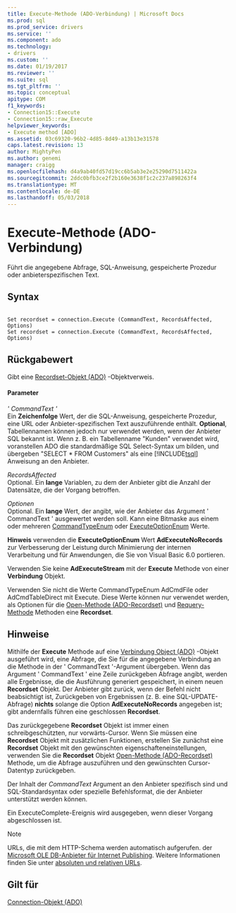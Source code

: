 ```yaml
---
title: Execute-Methode (ADO-Verbindung) | Microsoft Docs
ms.prod: sql
ms.prod_service: drivers
ms.service: ''
ms.component: ado
ms.technology:
- drivers
ms.custom: ''
ms.date: 01/19/2017
ms.reviewer: ''
ms.suite: sql
ms.tgt_pltfrm: ''
ms.topic: conceptual
apitype: COM
f1_keywords:
- Connection15::Execute
- Connection15::raw_Execute
helpviewer_keywords:
- Execute method [ADO]
ms.assetid: 03c69320-96b2-4d85-8d49-a13b13e31578
caps.latest.revision: 13
author: MightyPen
ms.author: genemi
manager: craigg
ms.openlocfilehash: d4a9ab40fd57d19cc6b5ab3e2e25290d7511422a
ms.sourcegitcommit: 2ddc0bfb3ce2f2b160e3638f1c2c237a898263f4
ms.translationtype: MT
ms.contentlocale: de-DE
ms.lasthandoff: 05/03/2018
---
```

# <a name="execute-method-ado-connection"></a>Execute-Methode (ADO-Verbindung)
Führt die angegebene Abfrage, SQL-Anweisung, gespeicherte Prozedur oder anbieterspezifischen Text.  
  
## <a name="syntax"></a>Syntax  
  
```  
  
Set recordset = connection.Execute (CommandText, RecordsAffected, Options)  
Set recordset = connection.Execute (CommandText, RecordsAffected, Options)  
```  
  
## <a name="return-value"></a>Rückgabewert  
 Gibt eine [Recordset-Objekt (ADO)](../../../ado/reference/ado-api/recordset-object-ado.md) -Objektverweis.  
  
#### <a name="parameters"></a>Parameter  
 *' CommandText '*  
 Ein **Zeichenfolge** Wert, der die SQL-Anweisung, gespeicherte Prozedur, eine URL oder Anbieter-spezifischen Text auszuführende enthält. **Optional**, Tabellennamen können jedoch nur verwendet werden, wenn der Anbieter SQL bekannt ist. Wenn z. B. ein Tabellenname "Kunden" verwendet wird, voranstellen ADO die standardmäßige SQL Select-Syntax um bilden, und übergeben "SELECT * FROM Customers" als eine [!INCLUDE[tsql](../../../includes/tsql_md.md)] Anweisung an den Anbieter.  
  
 *RecordsAffected*  
 Optional. Ein **lange** Variablen, zu dem der Anbieter gibt die Anzahl der Datensätze, die der Vorgang betroffen.  
  
 *Optionen*  
 Optional. Ein **lange** Wert, der angibt, wie der Anbieter das Argument ' CommandText ' ausgewertet werden soll. Kann eine Bitmaske aus einem oder mehreren [CommandTypeEnum](../../../ado/reference/ado-api/commandtypeenum.md) oder [ExecuteOptionEnum](../../../ado/reference/ado-api/executeoptionenum.md) Werte.  
  
 **Hinweis** verwenden die **ExecuteOptionEnum** Wert **AdExecuteNoRecords** zur Verbesserung der Leistung durch Minimierung der internen Verarbeitung und für Anwendungen, die Sie von Visual Basic 6.0 portieren.  
  
 Verwenden Sie keine **AdExecuteStream** mit der **Execute** Methode von einer **Verbindung** Objekt.  
  
 Verwenden Sie nicht die Werte CommandTypeEnum AdCmdFile oder AdCmdTableDirect mit Execute. Diese Werte können nur verwendet werden, als Optionen für die [Open-Methode (ADO-Recordset)](../../../ado/reference/ado-api/open-method-ado-recordset.md) und [Requery-Methode](../../../ado/reference/ado-api/requery-method.md) Methoden eine **Recordset**.  
  
## <a name="remarks"></a>Hinweise  
 Mithilfe der **Execute** Methode auf eine [Verbindung Object (ADO)](../../../ado/reference/ado-api/connection-object-ado.md) -Objekt ausgeführt wird, eine Abfrage, die Sie für die angegebene Verbindung an die Methode in der ' CommandText '-Argument übergeben. Wenn das Argument ' CommandText ' eine Zeile zurückgeben Abfrage angibt, werden alle Ergebnisse, die die Ausführung generiert gespeichert, in einem neuen **Recordset** Objekt. Der Anbieter gibt zurück, wenn der Befehl nicht beabsichtigt ist, Zurückgeben von Ergebnissen (z. B. eine SQL-UPDATE-Abfrage) **nichts** solange die Option **AdExecuteNoRecords** angegeben ist; gibt andernfalls führen eine geschlossen **Recordset**.  
  
 Das zurückgegebene **Recordset** Objekt ist immer einen schreibgeschützten, nur vorwärts-Cursor. Wenn Sie müssen eine **Recordset** Objekt mit zusätzlichen Funktionen, erstellen Sie zunächst eine **Recordset** Objekt mit den gewünschten eigenschafteneinstellungen, verwenden Sie die **Recordset** Objekt [ Open-Methode (ADO-Recordset)](../../../ado/reference/ado-api/open-method-ado-recordset.md) Methode, um die Abfrage auszuführen und den gewünschten Cursor-Datentyp zurückgeben.  
  
 Der Inhalt der *CommandText* Argument an den Anbieter spezifisch sind und SQL-Standardsyntax oder spezielle Befehlsformat, die der Anbieter unterstützt werden können.  
  
 Ein ExecuteComplete-Ereignis wird ausgegeben, wenn dieser Vorgang abgeschlossen ist.  
  
> [!NOTE]
>  URLs, die mit dem HTTP-Schema werden automatisch aufgerufen. der [Microsoft OLE DB-Anbieter für Internet Publishing](../../../ado/guide/appendixes/microsoft-ole-db-provider-for-internet-publishing.md). Weitere Informationen finden Sie unter [absoluten und relativen URLs](../../../ado/guide/data/absolute-and-relative-urls.md).  
  
## <a name="applies-to"></a>Gilt für  
 [Connection-Objekt (ADO)](../../../ado/reference/ado-api/connection-object-ado.md)
